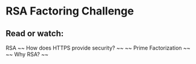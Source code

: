 # RSA Factoring Challenge

## Read or watch:

RSA
~~ How does HTTPS provide security? ~~
~~ Prime Factorization ~~
~~ Why RSA? ~~
